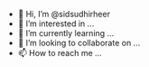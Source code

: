 - 👋 Hi, I’m @sidsudhirheer
- 👀 I’m interested in ...
- 🌱 I’m currently learning ...
- 💞️ I’m looking to collaborate on ...
- 📫 How to reach me ...

<!---
sidsudhirheer/sidsudhirheer is a ✨ special ✨ repository because its `README.md` (this file) appears on your GitHub profile.
You can click the Preview link to take a look at your changes.
--->
